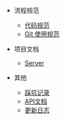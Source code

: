 - 流程规范

  - [代码规范](codespecification.md)
  - [Git 使用规范](gitspecification.md)

- 项目文档

  - [Server](server)

- 其他

  - [踩坑记录](problemrecord.md)
  - [API文档](API.md)
  - [更新日志](CHANGELOG)
